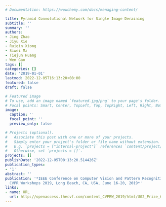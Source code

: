 ```yaml
---
# Documentation: https://wowchemy.com/docs/managing-content/

title: Pyramid Convolutional Network for Single Image Deraining
subtitle: ''
summary: ''
authors:
- Jing Zhao
- Jiyu Xie
- Ruiqin Xiong
- Siwei Ma
- Tiejun Huang
- Wen Gao
tags: []
categories: []
date: '2019-01-01'
lastmod: 2022-12-05T16:13:20+08:00
featured: false
draft: false

# Featured image
# To use, add an image named `featured.jpg/png` to your page's folder.
# Focal points: Smart, Center, TopLeft, Top, TopRight, Left, Right, BottomLeft, Bottom, BottomRight.
image:
  caption: ''
  focal_point: ''
  preview_only: false

# Projects (optional).
#   Associate this post with one or more of your projects.
#   Simply enter your project's folder or file name without extension.
#   E.g. `projects = ["internal-project"]` references `content/project/deep-learning/index.md`.
#   Otherwise, set `projects = []`.
projects: []
publishDate: '2022-12-05T08:13:20.514426Z'
publication_types:
- '1'
abstract: ''
publication: '*IEEE Conference on Computer Vision and Pattern Recognition Workshops,
  CVPR Workshops 2019, Long Beach, CA, USA, June 16-20, 2019*'
links:
- name: URL
  url: http://openaccess.thecvf.com/content_CVPRW_2019/html/UG2_Prize_Challenge/Zhao_Pyramid_Convolutional_Network_for_Single_Image_Deraining_CVPRW_2019_paper.html
---
```

